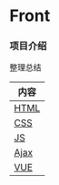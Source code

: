# Front
### 项目介绍
整理总结



|  内容   
|  ----  |
| [HTML](./HTML)  |
| [CSS](./CSS) |
| [JS](./JS)  |
| [Ajax](./Ajax)  |
| [VUE](./VUE)  |

